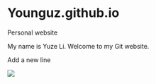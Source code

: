 # Younguz.github.io

Personal website

My name is Yuze Li. Welcome to my Git website.

Add a new line

![](https://i0.hdslb.com/bfs/article/41cc18628980e78cc5ea55d5a0036e6249873722.gif@1256w_708h_!web-article-pic.webp)


